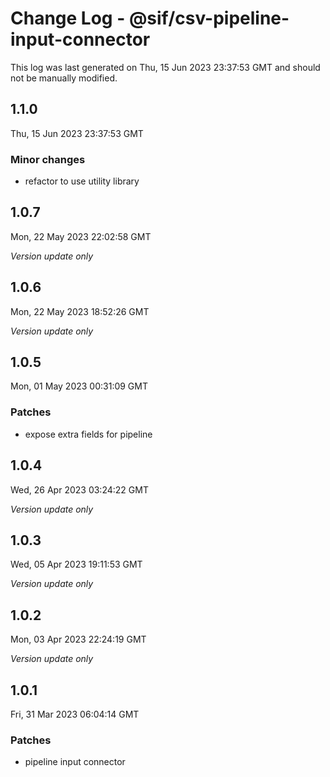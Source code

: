 # Change Log - @sif/csv-pipeline-input-connector

This log was last generated on Thu, 15 Jun 2023 23:37:53 GMT and should not be manually modified.

## 1.1.0
Thu, 15 Jun 2023 23:37:53 GMT

### Minor changes

- refactor to use utility library

## 1.0.7
Mon, 22 May 2023 22:02:58 GMT

_Version update only_

## 1.0.6
Mon, 22 May 2023 18:52:26 GMT

_Version update only_

## 1.0.5
Mon, 01 May 2023 00:31:09 GMT

### Patches

- expose extra fields for pipeline

## 1.0.4
Wed, 26 Apr 2023 03:24:22 GMT

_Version update only_

## 1.0.3
Wed, 05 Apr 2023 19:11:53 GMT

_Version update only_

## 1.0.2
Mon, 03 Apr 2023 22:24:19 GMT

_Version update only_

## 1.0.1
Fri, 31 Mar 2023 06:04:14 GMT

### Patches

- pipeline input connector

